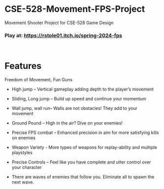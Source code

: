 # CSE-528-Movement-FPS-Project
Movement Shooter Project for CSE-528 Game Design

### Play at: https://rstole01.itch.io/spring-2024-fps
<br />

# Features
Freedom of Movement, Fun Guns 

* High jump – Vertical gameplay adding depth to the player’s movement 

* Sliding, Long jump – Build up speed and continue your momentum 

* Wall jump, wall run– Walls are not obstacles! They add to your movement 

* Ground Pound – High in the air? Dive on your enemies! 

* Precise FPS combat – Enhanced precision in aim for more satisfying kills on enemies 

* Weapon Variety - More types of weapons for replay-ability and multiple playstyles 

* Precise Controls – Feel like you have complete and utter control over your character 

* There are waves of enemies that follow you. Eliminate all to spawn the next wave.


